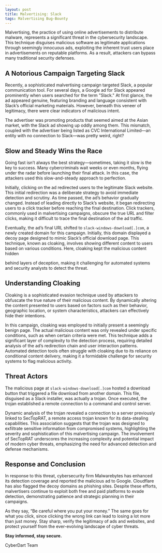 ```yaml
---
layout: post
title: Malvertising: Slack
tags: Malvertising Bug-Bounty
---
```


Malvertising, the practice of using online advertisements to distribute malware, represents a significant threat in the cybersecurity landscape. This technique disguises malicious software as legitimate applications through seemingly innocuous ads, exploiting the inherent trust users place in advertisements on reputable platforms. As a result, attackers can bypass many traditional security defenses.

## A Notorious Campaign Targeting Slack

Recently, a sophisticated malvertising campaign targeted Slack, a popular communication tool. For several days, a Google ad for Slack appeared prominently when users searched for the term "Slack." At first glance, the ad appeared genuine, featuring branding and language consistent with Slack’s official marketing materials. However, beneath this veneer of legitimacy, there were clear indicators of malicious intent.

The advertiser was promoting products that seemed aimed at the Asian market, with the Slack ad showing up oddly among them. This mismatch, coupled with the advertiser being listed as CVC International Limited—an entity with no connection to Slack—was pretty weird, right?

## Slow and Steady Wins the Race

Going fast isn’t always the best strategy—sometimes, taking it slow is the key to success. Many cybercriminals wait weeks or even months, flying under the radar before launching their final attack. In this case, the attackers used this slow-and-steady approach to perfection.

Initially, clicking on the ad redirected users to the legitimate Slack website. This initial redirection was a deliberate strategy to avoid immediate detection and scrutiny. As time passed, the ad’s behavior gradually changed. Instead of leading directly to Slack’s website, it began redirecting users to a click tracker before reaching the final destination. Click trackers, commonly used in malvertising campaigns, obscure the true URL and filter clicks, making it difficult to trace the final destination of the ad traffic.

Eventually, the ad’s final URL shifted to `slack-windows-download[.]com`, a newly created domain for this campaign. Initially, this domain displayed a decoy page designed to mimic Slack’s official download page. This technique, known as cloaking, involves showing different content to users based on various conditions. Here, cloaking kept the malicious content hidden

behind layers of deception, making it challenging for automated systems and security analysts to detect the threat.

## Understanding Cloaking

Cloaking is a sophisticated evasion technique used by attackers to obfuscate the true nature of their malicious content. By dynamically altering the content presented to users based on factors such as their behavior, geographic location, or system characteristics, attackers can effectively hide their intentions.

In this campaign, cloaking was employed to initially present a seemingly benign page. The actual malicious content was only revealed under specific conditions, such as when certain criteria were met. This technique adds a significant layer of complexity to the detection process, requiring detailed analysis of the ad’s redirection chain and user interaction patterns. Automated detection tools often struggle with cloaking due to its reliance on conditional content delivery, making it a formidable challenge for security systems to flag malicious activity.

## Threat Actors

The malicious page at `slack-windows-download[.]com` hosted a download button that triggered a file download from another domain. This file, disguised as a Slack installer, was actually a trojan. Once executed, the trojan established a remote connection to a command and control server.

Dynamic analysis of the trojan revealed a connection to a server previously linked to SecTopRAT, a remote access trojan known for its data-stealing capabilities. This association suggests that the trojan was designed to exfiltrate sensitive information from compromised systems, highlighting the severity and sophistication of this malvertising campaign. The involvement of SecTopRAT underscores the increasing complexity and potential impact of modern cyber threats, emphasizing the need for advanced detection and defense mechanisms.

## Response and Conclusion

In response to this threat, cybersecurity firm Malwarebytes has enhanced its detection coverage and reported the malicious ad to Google. Cloudflare has also flagged the decoy domains as phishing sites. Despite these efforts, malvertisers continue to exploit both free and paid platforms to evade detection, demonstrating patience and strategic planning in their campaigns.

As they say, “Be careful where you put your money.” The same goes for what you click, since clicking the wrong link can lead to losing a lot more than just money. Stay sharp, verify the legitimacy of ads and websites, and protect yourself from the ever-evolving landscape of cyber threats.

**Stay informed, stay secure.**

CyberDart Team
